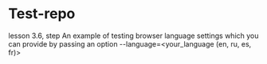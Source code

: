 # Test-repo
lesson 3.6, step 
An example of testing browser language settings which you can provide by passing an option --language=<your_language (en, ru, es, fr)>
